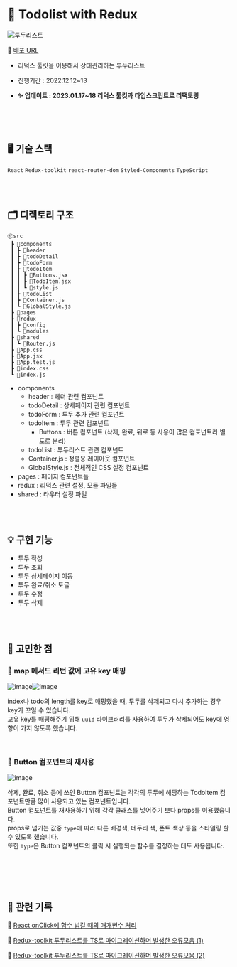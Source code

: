 
# 📓 Todolist with Redux

![투두리스트](https://user-images.githubusercontent.com/82587107/207487927-f4287995-94b3-4211-8b2a-acc757576d83.png)


🔗  [배포 URL](https://todolist-redux-theta.vercel.app/)

* 리덕스 툴킷을 이용해서 상태관리하는 투두리스트
* 진행기간 : 2022.12.12~13


* **✨ 업데이트 : 2023.01.17~18 리덕스 툴킷과 타입스크립트로 리팩토링**

<br/>
<br/>
<br/>

## 🖥 기술 스택

`React` `Redux-toolkit` `react-router-dom` `Styled-Components` `TypeScript`


<br/>
<br/>


## 🗂 디렉토리 구조
```
📦src
 ┣ 📂components
 ┃ ┣ 📂header
 ┃ ┣ 📂todoDetail
 ┃ ┣ 📂todoForm
 ┃ ┣ 📂todoItem
 ┃ ┃ ┣ 📜Buttons.jsx
 ┃ ┃ ┣ 📜TodoItem.jsx
 ┃ ┃ ┗ 📜style.js
 ┃ ┣ 📂todoList
 ┃ ┣ 📜Container.js
 ┃ ┗ 📜GlobalStyle.js
 ┣ 📂pages
 ┣ 📂redux
 ┃ ┣ 📂config
 ┃ ┗ 📂modules
 ┣ 📂shared
 ┃ ┗ 📜Router.js
 ┣ 📜App.css
 ┣ 📜App.jsx
 ┣ 📜App.test.js
 ┣ 📜index.css
 ┗ 📜index.js
```

* components
  - header : 헤더 관련 컴포넌트
  - todoDetail : 상세페이지 관련 컴포넌트
  - todoForm : 투두 추가 관련 컴포넌트
  - todoItem : 투두 관련 컴포넌트
    - Buttons : 버튼 컴포넌트 (삭제, 완료, 뒤로 등 사용이 많은 컴포넌트라 별도로 분리)
  - todoList : 투두리스트 관련 컴포넌트
  - Container.js : 정렬용 레이아웃 컴포넌트
  - GlobalStyle.js : 전체적인 CSS 설정 컴포넌트
* pages : 페이지 컴포넌트들
* redux : 리덕스 관련 설정, 모듈 파일들
* shared : 라우터 설정 파일


<br/>
<br/>


## 💡 구현 기능

* 투두 작성
* 투두 조회
* 투두 상세페이지 이동
* 투두 완료/취소 토글
* 투두 수정
* 투두 삭제


<br/>
<br/>


## 🤔 고민한 점

### 👀 map 메서드 리턴 값에 고유 key 매핑
![image](https://user-images.githubusercontent.com/82587107/207489227-730d928d-d485-4959-b2f4-8c097b5431c7.png)![image](https://user-images.githubusercontent.com/82587107/207492839-e9f863ea-e727-4185-943e-34901ccac2a5.png)


index나 todo의 length를 key로 매핑했을 때, 투두를 삭제되고 다시 추가하는 경우 key가 꼬일 수 있습니다. <br/>
고유 key를 매핑해주기 위해 `uuid` 라이브러리를 사용하여 투두가 삭제되어도 key에 영향이 가지 않도록 했습니다.

<br/>

### 👀 Button 컴포넌트의 재사용
![image](https://user-images.githubusercontent.com/82587107/207491268-1f6c30f9-434b-44a3-bf21-36e8d54de11e.png)

삭제, 완료, 취소 등에 쓰인 Button 컴포넌트는 각각의 투두에 해당하는 TodoItem 컴포넌트만큼 많이 사용되고 있는 컴포넌트입니다. <br/>
Button 컴포넌트를 재사용하기 위해 각각 클래스를 넣어주기 보다 props를 이용했습니다. <br/>
props로 넘기는 값중 `type`에 따라 다른 배경색, 테두리 색, 폰트 색상 등을 스타일링 할 수 있도록 했습니다. <br/>
또한 `type`은 Button 컴포넌트의 클릭 시 실행되는 함수를 결정하는 데도 사용됩니다.

<br/>
<br/>
<br/>
<br/>


## 📑 관련 기록

🔗 [React onClick에 함수 넘길 때의 매개변수 처리](https://i-ten.tistory.com/242)

🔗 [Redux-toolkit 투두리스트를 TS로 마이그레이션하며 발생한 오류모음 (1)](https://i-ten.tistory.com/278)

🔗 [Redux-toolkit 투두리스트를 TS로 마이그레이션하며 발생한 오류모음 (2)](https://i-ten.tistory.com/279)


<br/>
<br/>

